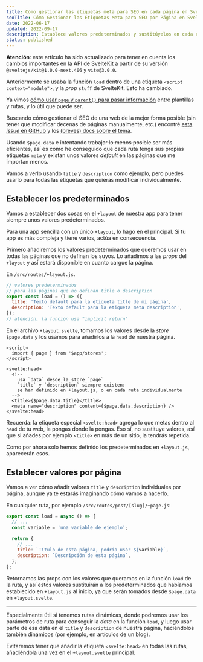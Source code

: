 ```yaml
---
title: Cómo gestionar las etiquetas meta para SEO en cada página en SvelteKit
seoTitle: Cómo Gestionar las Etiquetas Meta para SEO por Página en SvelteKit
date: 2022-06-17
updated: 2022-09-17
description: Establece valores predeterminados y sustitúyelos en cada ruta para tener etiquetas meta (title, description) individuales por página, sin errores
status: published
---
```

<script>
  import Box from '$lib/components/Box.svelte';
</script>

<Box type="updated">

**Atención**: este artículo ha sido actualizado para tener en cuenta los cambios importantes en la API de SvelteKit a partir de su versión `@sveltejs/kit@1.0.0-next.406` y `vite@3.0.0`.

Anteriormente se usaba la función `load` dentro de una etiqueta `<script context="module">`, y la *prop* `stuff` de SvelteKit. Esto ha cambiado.

</Box>

Ya vimos [cómo usar `page` y `parent()` para pasar información](/sveltekit/como-pasar-props-+layout-pagina-usando-stuff-sveltekit/) entre plantillas y rutas, y lo útil que puede ser.

Buscando cómo gestionar el SEO de una web de la mejor forma posible (sin tener que modificar decenas de páginas manualmente, etc.) encontré [esta *issue* en GitHub](https://github.com/sveltejs/kit/issues/1540#issuecomment-1045206613) y los [(breves) docs sobre el tema](https://kit.svelte.dev/docs/seo#manual-setup-title-and-meta).

Usando `$page.data` e intentando ~~trabajar lo menos posible~~ ser más eficientes, así es como he conseguido que cada ruta tenga sus propias etiquetas `meta` y existan unos valores *default* en las páginas que me importan menos.

Vamos a verlo usando `title` y `description` como ejemplo, pero puedes usarlo para todas las etiquetas que quieras modificar individualmente.

## Establecer los predeterminados

Vamos a establecer dos cosas en el `+layout` de nuestra app para tener siempre unos valores predeterminados.

Para una app sencilla con un único `+layout`, lo hago en el principal. Si tu app es más compleja y tiene varios, actúa en consecuencia.

Primero añadiremos los valores predeterminados que queremos usar en todas las páginas que no definan los suyos. Lo añadimos a las *props* del `+layout` y así estará disponible en cuanto cargue la página.

En `/src/routes/+layout.js`.

```js
// valores predeterminados 
// para las páginas que no definan title o description
export const load = () => ({
  title: 'Texto default para la etiqueta title de mi página',
  description: 'Texto default para la etiqueta meta description',
});
// atención, la función usa "implicit return"
```

En el archivo `+layout.svelte`, tomamos los valores desde la *store* `$page.data` y los usamos para añadirlos a la `head` de nuestra página.

```svelte
<script>
  import { page } from '$app/stores';
</script>

<svelte:head>
  <!--
    usa `data` desde la store `page`
    `title` y `description` siempre existen:
    se han definido en +layout.js, o en cada ruta individualmente
  -->
  <title>{$page.data.title}</title>
  <meta name="description" content={$page.data.description} />
</svelte:head>
```

<Box type="recuerda">

Recuerda: la etiqueta especial `<svelte:head>` agrega lo que metas dentro al `head` de tu web, la pongas donde la pongas. Eso sí, no sustituye valores, así que si añades por ejemplo `<title>` en más de un sitio, la tendrás repetida.

</Box>

Como por ahora solo hemos definido los predeterminados en `+layout.js`, aparecerán esos.

## Establecer valores por página

Vamos a ver cómo añadir valores `title` y `description` individuales por página, aunque ya te estarás imaginando cómo vamos a hacerlo.

En cualquier ruta, por ejemplo `/src/routes/post/[slug]/+page.js`:

```js
export const load = async () => {
  // ...
  const variable = 'una variable de ejemplo';
  
  return {
    // ...
    title: `Título de esta página, podría usar ${variable}`,
    description: `Descripción de esta página`,
  };
};
```

Retornamos las props con los valores que queramos en la función `load` de la ruta, y así estos valores sustituirán a los predeterminados que habíamos establecido en `+layout.js` al inicio, ya que serán tomados desde `$page.data` en `+layout.svelte`.

---

Especialmente útil si tenemos rutas dinámicas, donde podremos usar los parámetros de ruta para conseguir la *data* en la función `load`, y luego usar parte de esa data en el `title` y `description` de nuestra página, haciéndolos también dinámicos (por ejemplo, en artículos de un blog).

Evitaremos tener que añadir la etiqueta `<svelte:head>` en todas las rutas, añadiéndola una vez en el `+layout.svelte` principal.
